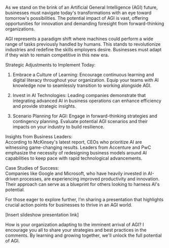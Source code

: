 As we stand on the brink of an Artificial General Intelligence (AGI) future, businesses must navigate today's transformations with an eye toward tomorrow's possibilities. The potential impact of AGI is vast, offering opportunities for innovation and demanding foresight from forward-thinking organizations.

AGI represents a paradigm shift where machines could perform a wide range of tasks previously handled by humans. This stands to revolutionize industries and redefine the skills employers desire. Businesses must adapt if they wish to remain competitive in this new era.

Strategic Adjustments to Implement Today:

1. Embrace a Culture of Learning: Encourage continuous learning and digital literacy throughout your organization. Equip your teams with AI knowledge now to seamlessly transition to working alongside AGI.

2. Invest in AI Technologies: Leading companies demonstrate that integrating advanced AI in business operations can enhance efficiency and provide strategic insights.

3. Scenario Planning for AGI: Engage in forward-thinking strategies and contingency planning. Evaluate potential AGI scenarios and their impacts on your industry to build resilience.

Insights from Business Leaders:  
According to McKinsey's latest report, CEOs who prioritize AI are witnessing game-changing results. Leaders from Accenture and PwC emphasize the necessity of redesigning business models around AI capabilities to keep pace with rapid technological advancements.

Case Studies of Success:  
Companies like Google and Microsoft, who have heavily invested in AI-driven processes, are experiencing improved productivity and innovation. Their approach can serve as a blueprint for others looking to harness AI's potential.

For those eager to explore further, I’m sharing a presentation that highlights crucial action points for businesses to thrive in an AGI world.

[Insert slideshow presentation link]

How is your organization adapting to the imminent arrival of AGI? I encourage you all to share your strategies and best practices in the comments. By learning and growing together, we'll unlock the full potential of AGI.